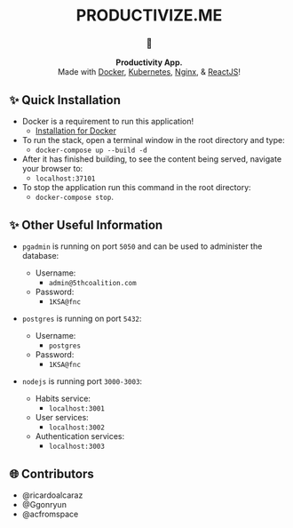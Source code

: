 <!-- HEADING -->

<h1 align="center">️PRODUCTIVIZE.ME</h1>

<!-- DESCRIPTION -->

<h3 align="center">
  <span role="img" aria-label="Memo">📝</span>
</h3>
<p align="center">
  <strong>Productivity App.</strong><br>
  Made with <a href="https://www.docker.com/" target="_blank">Docker</a>, <a href="https://www.docker.com/" target="_blank">Kubernetes</a>, <a href="https://www.nginx.com/" target="_blank">Nginx</a>, & <a href="https://reactjs.org/" target="_blank">ReactJS</a>!
</p>

<!-- QUICK INSTALLATION -->

## <span role="img" aria-label="Sparkles">✨</span> Quick Installation

- Docker is a requirement to run this application!
  - [Installation for Docker](https://docs.docker.com/install/)
- To run the stack, open a terminal window in the root directory and type:
  - `docker-compose up --build -d`
- After it has finished building, to see the content being served, navigate your browser to:
  - `localhost:37101`
- To stop the application run this command in the root directory:
  - `docker-compose stop`.

<!-- OTHER USEFUL INFORMATION -->

## <span role="img" aria-label="Sparkles">✨</span> Other Useful Information

- `pgadmin` is running on port `5050` and can be used to administer the database:
  - Username:
    - `admin@5thcoalition.com`
  - Password: 
    - `1KSA@fnc`
	
- `postgres` is running on port `5432`:
  - Username:
  	- `postgres`
  - Password:
    - `1KSA@fnc`
	
- `nodejs` is running port `3000-3003`:
  - Habits service:
    - `localhost:3001`
  - User services:
    - `localhost:3002` 
  - Authentication services:
    - `localhost:3003`

<!-- CONTRIBUTORS -->

## <span role="img" aria-label="Globe With Meridians">🌐</span> Contributors

- @ricardoalcaraz
- @Ggonryun
- @acfromspace

<!-- LICENSE -->

<!-- ## <span role="img" aria-label="Oncoming Police Car">🚔</span> [License](LICENSE) -->

<!-- The code in this project is under a specific open source license. -->
